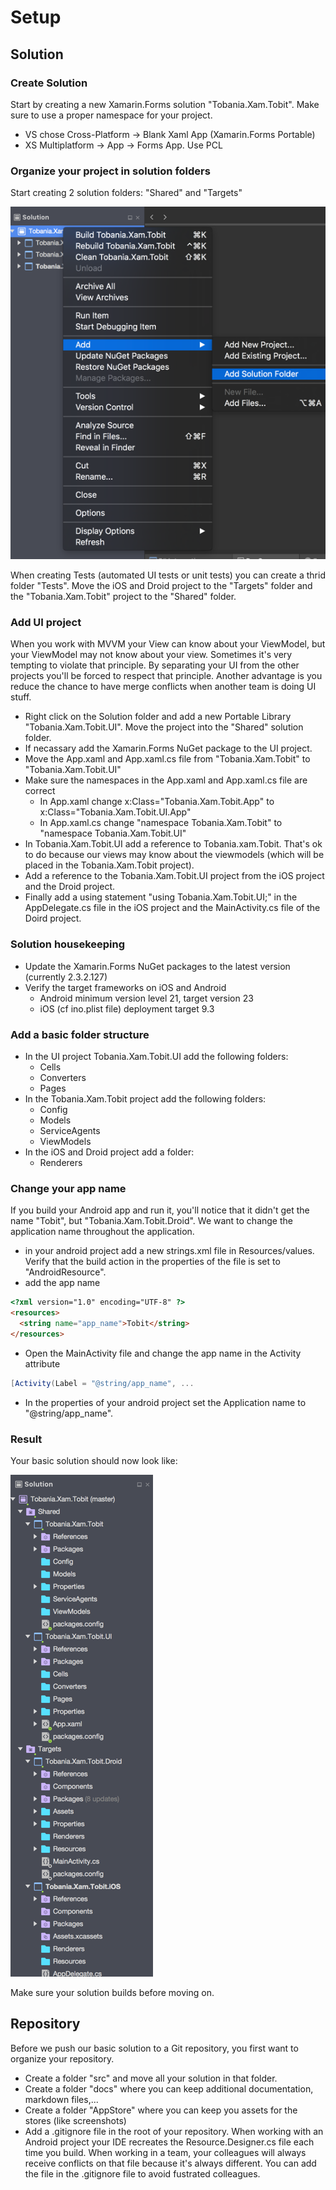 # Setup

## Solution

### Create Solution
Start by creating a new Xamarin.Forms solution "Tobania.Xam.Tobit". Make sure to use a proper namespace for your project. 
- VS chose Cross-Platform -> Blank Xaml App (Xamarin.Forms Portable)
- XS Multiplatform -> App -> Forms App. Use PCL

### Organize your project in solution folders
Start creating 2 solution folders: "Shared" and "Targets"

![add solution folder](art/xs_addSolutionFolder.png)

When creating Tests (automated UI tests or unit tests) you can create a thrid folder "Tests".
Move the iOS and Droid project to the "Targets" folder and the "Tobania.Xam.Tobit" project to the "Shared" folder.

### Add UI project
When you work with MVVM your View can know about your ViewModel, but your ViewModel may not know about your view. Sometimes it's very tempting to violate that principle.
By separating your UI from the other projects you'll be forced to respect that principle. Another advantage is you reduce the chance to have merge conflicts when another team is doing UI stuff.
- Right click on the Solution folder and add a new Portable Library "Tobania.Xam.Tobit.UI". Move the project into the "Shared" solution folder.
- If necassary add the Xamarin.Forms NuGet package to the UI project.
- Move the App.xaml and App.xaml.cs file from "Tobania.Xam.Tobit" to "Tobania.Xam.Tobit.UI"
- Make sure the namespaces in the App.xaml and App.xaml.cs file are correct
    - In App.xaml change x:Class="Tobania.Xam.Tobit.App" to x:Class="Tobania.Xam.Tobit.UI.App"
    - In App.xaml.cs change "namespace Tobania.Xam.Tobit" to "namespace Tobania.Xam.Tobit.UI"
- In Tobania.Xam.Tobit.UI add a reference to Tobania.xam.Tobit. That's ok to do because our views may know about the viewmodels (which will be placed in the Tobania.Xam.Tobit project).
- Add a reference to the Tobania.Xam.Tobit.UI project from the iOS project and the Droid project.
- Finally add a using statement "using Tobania.Xam.Tobit.UI;" in the AppDelegate.cs file in the iOS project and the MainActivity.cs file of the Doird project.

### Solution housekeeping
- Update the Xamarin.Forms NuGet packages to the latest version (currently 2.3.2.127)
- Verify the target frameworks on iOS and Android
    - Android minimum version level 21, target version 23
    - iOS (cf ino.plist file) deployment target 9.3

### Add a basic folder structure
- In the UI project Tobania.Xam.Tobit.UI add the following folders:
    - Cells
    - Converters
    - Pages
- In the Tobania.Xam.Tobit project add the following folders:
    - Config
    - Models
    - ServiceAgents
    - ViewModels
- In the iOS and Droid project add a folder:
    - Renderers

### Change your app name
If you build your Android app and run it, you'll notice that it didn't get the name "Tobit", but "Tobania.Xam.Tobit.Droid".
We want to change the application name throughout the application.
- in your android project add a new strings.xml file in Resources/values. Verify that the build action in the properties of the file is set to "AndroidResource".
- add the app name
```html
<?xml version="1.0" encoding="UTF-8" ?>
<resources>
  <string name="app_name">Tobit</string>
</resources>
```
- Open the MainActivity file and change the app name in the Activity attribute
```C#
[Activity(Label = "@string/app_name", ...
```
- In the properties of your android project set the Application name to "@string/app_name".

### Result
Your basic solution should now look like:

![basic solution](art/xs_basicSolutionStructure.png)

Make sure your solution builds before moving on.

## Repository
Before we push our basic solution to a Git repository, you first want to organize your repository.
- Create a folder "src" and move all your solution in that folder.
- Create a folder "docs" where you can keep additional documentation, markdown files,...
- Create a folder "AppStore" where you can keep you assets for the stores (like screenshots)
- Add a .gitignore file in the root of your repository. When working with an Android project your IDE recreates the Resource.Designer.cs file each time you build. When working in a team, your colleagues will always receive conflicts on that file because it's always different. You can add the file in the .gitignore file to avoid fustrated colleagues.




